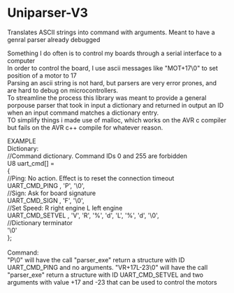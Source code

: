 # Uniparser-V3
Translates ASCII strings into command with arguments. Meant to have a genral parser already debugged<br>

Something I do often is to control my boards through a serial interface to a computer<br>
In order to control the board, I use ascii messages like "MOT+17\0" to set position of a motor to 17<br>
Parsing an ascii string is not hard, but parsers are very error prones, and are hard to debug on microcontrollers.<br>
To streamline the process this library was meant to provide a general porpouse parser that took in input a dictionary and returned in output an ID when an input command matches a dictionary entry.<br>
TO simplify things i made use of malloc, which works on the AVR c compiler but fails on the AVR c++ compile for whatever reason.<br>

EXAMPLE<br>
Dictionary:<br>
//Command dictionary. Command IDs 0 and 255 are forbidden<br>
U8 uart_cmd[] =<br>
{<br>
	//Ping: No action. Effect is to reset the connection timeout<br>
	UART_CMD_PING		, 'P', '\0',<br>
	//Sign: Ask for board signature<br>
	UART_CMD_SIGN		, 'F', '\0',<br>
	//Set Speed: R right engine L left engine<br>
	UART_CMD_SETVEL		, 'V', 'R', '%', 'd', 'L', '%', 'd', '\0',<br>
	//Dictionary terminator<br>
	'\0'<br>
};<br>
<br>
Command: <br>
"P\0" will have the call "parser_exe" return a structure with ID UART_CMD_PING and no arguments.
"VR+17L-23\0" will have the call "parser_exe" return a structure with ID UART_CMD_SETVEL and two arguments with value +17 and -23 that can be used to control the motors
